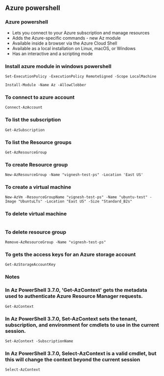 ## Azure powershell

### Azure powershell
* Lets you connect to your Azure subscription and manage resources
* Adds the Azure-specific commands - new Az module
* Available inside a browser via the Azure Cloud Shell
* Available as a local installation on Linux, macOS, or Windows
* Has an interactive and a scripting mode

### Install azure module in windows powershell
```
Set-ExecutionPolicy -ExecutionPolicy RemoteSigned -Scope LocalMachine

Install-Module -Name Az -AllowClobber
```

### To connect to azure account
```
Connect-AzAccount
```

### To list the subscription
```
Get-AzSubscription
```

### To list the Resource groups
```
Get-AzResourceGroup
```

### To create Resource group
```
New-AzResourceGroup -Name "vignesh-test-ps" -Location 'East US'
```

### To create a virtual machine
```
New-AzVm -ResourceGroupName "vignesh-test-ps" -Name "ubuntu-test" -Image "UbuntuLTs" -Location "East US" -Size "Standard_B2s"
```

### To delete virtual machine
```

```

### To delete resource group
```
Remove-AzResourceGroup -Name "vignesh-test-ps"
```

### To gets the access keys for an Azure storage account
```
Get-AzStorageAccountKey
```

### Notes
### In Az PowerShell 3.7.0, 'Get-AzContext' gets the metadata used to authenticate Azure Resource Manager requests.
```
Get-AzContext
```

### In Az PowerShell 3.7.0, Set-AzContext sets the tenant, subscription, and environment for cmdlets to use in the current session.
```
Set-AzContext -SubscriptionName
```

### In Az PowerShell 3.7.0, Select-AzContext is a valid cmdlet, but this will change the context beyond the current session
```
Select-AzContext
```